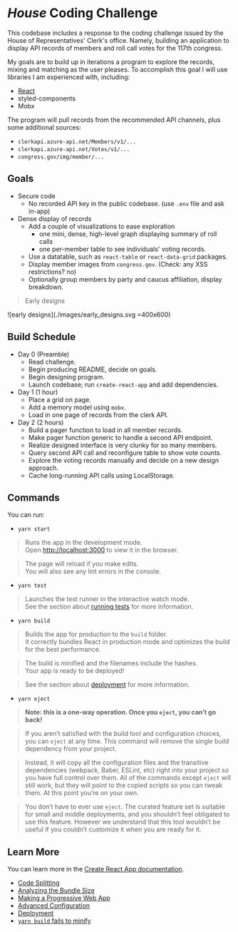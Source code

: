 # *House* Coding Challenge

This codebase includes a response to the coding challenge
issued by the House of Representatives' Clerk's office.
Namely, building an application to display API records
of members and roll call votes for the 117th congress.

My goals are to build up in iterations a program to explore the records,
mixing and matching as the user pleases.
To accomplish this goal I will use libraries I am experienced with, including:

* [React](https://reactjs.org/)
* styled-components
* Mobx

The program will pull records from the recommended API channels,
plus some additional sources:

* `clerkapi.azure-api.net/Members/v1/...`
* `clerkapi.azure-api.net/Votes/v1/...`
* `congress.gov/img/member/...`

## Goals

* Secure code
  * No recorded API key in the public codebase. (use `.env` file and ask in-app)
* Dense display of records
  * Add a couple of visualizations to ease exploration
    * one mini, dense, high-level graph displaying summary of roll calls
    * one per-member table to see individuals' voting records.
  * Use a datatable, such as `react-table` or `react-data-grid` packages.
  * Display member images from `congress.gov`. (Check: any XSS restrictions? no)
  * Optionally group members by party and caucus affiliation, display breakdown.

> Early designs

![early designs](./images/early_designs.svg =400x600)

## Build Schedule

* Day 0 (Preamble)
  * Read challenge.
  * Begin producing README, decide on goals.
  * Begin designing program.
  * Launch codebase; run `create-react-app` and add dependencies.
* Day 1 (1 hour)
  * Place a grid on page.
  * Add a memory model using `mobx`.
  * Load in one page of records from the clerk API.
* Day 2 (2 hours)
  * Build a pager function to load in all member records.
  * Make pager function generic to handle a second API endpoint.
  * Realize designed interface is very clunky for so many members.
  * Query second API call and reconfigure table to show vote counts.
  * Explore the voting records manually and decide on a new design approach.
  * Cache long-running API calls using LocalStorage.

## Commands

You can run:

* `yarn start`

> Runs the app in the development mode.\
> Open [http://localhost:3000](http://localhost:3000) to view it in the
> browser.

> The page will reload if you make edits.\
> You will also see any lint errors in the console.

* `yarn test`

> Launches the test runner in the interactive watch mode.\
> See the section about [running
> tests](https://facebook.github.io/create-react-app/docs/running-tests) for
> more information.

* `yarn build`

> Builds the app for production to the `build` folder.\
> It correctly bundles React in production mode and optimizes the build for the
> best performance.

> The build is minified and the filenames include the hashes.\
> Your app is ready to be deployed!

> See the section about
> [deployment](https://facebook.github.io/create-react-app/docs/deployment) for
> more information.

* `yarn eject`

> **Note: this is a one-way operation. Once you `eject`, you can’t go back!**

> If you aren’t satisfied with the build tool and configuration choices, you
> can `eject` at any time. This command will remove the single build dependency
> from your project.

> Instead, it will copy all the configuration files and the transitive
> dependencies (webpack, Babel, ESLint, etc) right into your project so you
> have full control over them. All of the commands except `eject` will still
> work, but they will point to the copied scripts so you can tweak them. At
> this point you’re on your own.

> You don’t have to ever use `eject`. The curated feature set is suitable for
> small and middle deployments, and you shouldn’t feel obligated to use this
> feature. However we understand that this tool wouldn’t be useful if you
> couldn’t customize it when you are ready for it.

## Learn More

You can learn more in the [Create React App documentation](https://facebook.github.io/create-react-app/docs/getting-started).

* [Code Splitting](https://facebook.github.io/create-react-app/docs/code-splitting)
* [Analyzing the Bundle Size](https://facebook.github.io/create-react-app/docs/analyzing-the-bundle-size)
* [Making a Progressive Web App](https://facebook.github.io/create-react-app/docs/making-a-progressive-web-app)
* [Advanced Configuration](https://facebook.github.io/create-react-app/docs/advanced-configuration)
* [Deployment](https://facebook.github.io/create-react-app/docs/deployment)
* [`yarn build` fails to minify](https://facebook.github.io/create-react-app/docs/troubleshooting#npm-run-build-fails-to-minify)
